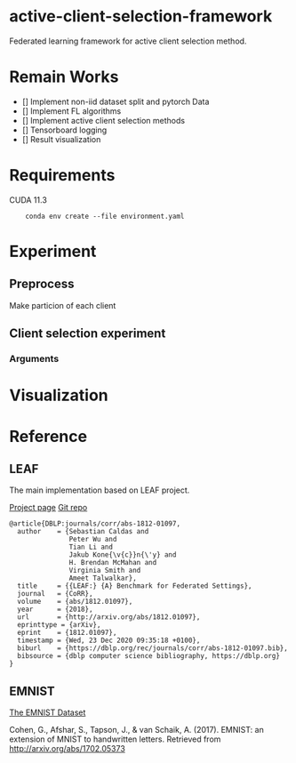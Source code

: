 # active-client-selection-framework
Federated learning framework for active client selection method.

# Remain Works
- [] Implement non-iid dataset split and pytorch Data
- [] Implement FL algorithms
- [] Implement active client selection methods
- [] Tensorboard logging
- [] Result visualization 

# Requirements

CUDA 11.3 

```shell
    conda env create --file environment.yaml
```

# Experiment

## Preprocess

Make particion of each client

## Client selection experiment

### Arguments

# Visualization

# Reference

## LEAF

The main implementation based on LEAF project.

[Project page](https://leaf.cmu.edu/)
[Git repo](https://github.com/TalwalkarLab/leaf)

```
@article{DBLP:journals/corr/abs-1812-01097,
  author    = {Sebastian Caldas and
               Peter Wu and
               Tian Li and
               Jakub Kone{\v{c}}n{\'y} and
               H. Brendan McMahan and
               Virginia Smith and
               Ameet Talwalkar},
  title     = {{LEAF:} {A} Benchmark for Federated Settings},
  journal   = {CoRR},
  volume    = {abs/1812.01097},
  year      = {2018},
  url       = {http://arxiv.org/abs/1812.01097},
  eprinttype = {arXiv},
  eprint    = {1812.01097},
  timestamp = {Wed, 23 Dec 2020 09:35:18 +0100},
  biburl    = {https://dblp.org/rec/journals/corr/abs-1812-01097.bib},
  bibsource = {dblp computer science bibliography, https://dblp.org}
}
```

## EMNIST

[The EMNIST Dataset](https://www.nist.gov/itl/products-and-services/emnist-dataset)

Cohen, G., Afshar, S., Tapson, J., & van Schaik, A. (2017). EMNIST: an extension of MNIST to handwritten letters. Retrieved from http://arxiv.org/abs/1702.05373
